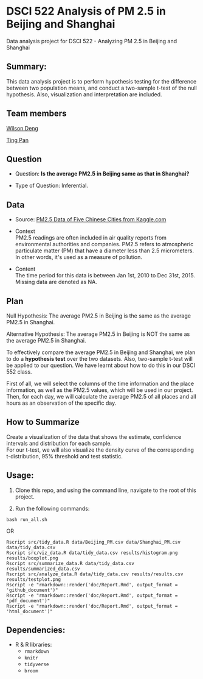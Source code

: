 # DSCI 522 Analysis of PM 2.5 in Beijing and Shanghai
Data analysis project for DSCI 522 - Analyzing PM 2.5 in Beijing and Shanghai 

## Summary: 
This data analysis project is to perform hypothesis testing for the difference between two population means, and conduct a two-sample t-test of the null hypothesis. Also, visualization and interpretation are included.

## Team members

[Wilson Deng](https://github.com/xiaoweideng)

[Ting Pan](https://github.com/panntingg)


## Question

- Question: **Is the average PM2.5 in Beijing same as that in Shanghai?**

- Type of Question: Inferential.

## Data

- Source: [PM2.5 Data of Five Chinese Cities from Kaggle.com](https://www.kaggle.com/uciml/pm25-data-for-five-chinese-cities)

- Context
<br> PM2.5 readings are often included in air quality reports from environmental authorities and companies. PM2.5 refers to atmospheric particulate matter (PM) that have a diameter less than 2.5 micrometers. In other words, it's used as a measure of pollution. 

- Content
<br> The time period for this data is between Jan 1st, 2010 to Dec 31st, 2015. Missing data are denoted as NA. 

## Plan

Null Hypothesis: The average PM2.5 in Beijing is the same as the average PM2.5 in Shanghai.

Alternative Hypothesis: The average PM2.5 in Beijing is NOT the same as the average PM2.5 in Shanghai.

To effectively compare the average PM2.5 in Beijing and Shanghai, we plan to do a **hypothesis test** over the two datasets. Also, two-sample t-test will be applied to our question. We have learnt about how to do this in our DSCI 552 class.

First of all, we will select the columns of the time information and the place information, as well as the PM2.5 values, which will be used in our project. Then, for each day, we will calculate the average PM2.5 of all places and all hours as an observation of the specific day. 

## How to Summarize

Create a visualization of the data that shows the estimate, confidence intervals and distribution for each sample. <br>For our t-test, we will also visualize the density curve of the corresponding t-distribution, 95% threshold and test statistic.


## Usage:

1. Clone this repo, and using the command line, navigate to the root of this project.

2. Run the following commands:

```
bash run_all.sh
```
OR

```
Rscript src/tidy_data.R data/Beijing_PM.csv data/Shanghai_PM.csv data/tidy_data.csv
Rscript src/viz_data.R data/tidy_data.csv results/histogram.png results/boxplot.png
Rscript src/summarize_data.R data/tidy_data.csv results/summarized_data.csv
Rscript src/analyze_data.R data/tidy_data.csv results/results.csv results/testplot.png
Rscript -e "rmarkdown::render('doc/Report.Rmd', output_format = 'github_document')"
Rscript -e "rmarkdown::render('doc/Report.Rmd', output_format = 'pdf_document')"
Rscript -e "rmarkdown::render('doc/Report.Rmd', output_format = 'html_document')"
```

## Dependencies:
- R & R libraries:
    - `rmarkdown`
    - `knitr`
    - `tidyverse`
    - `broom`
